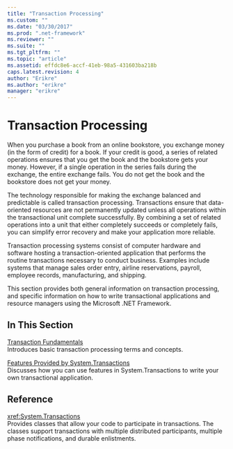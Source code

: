 ```yaml
---
title: "Transaction Processing"
ms.custom: ""
ms.date: "03/30/2017"
ms.prod: ".net-framework"
ms.reviewer: ""
ms.suite: ""
ms.tgt_pltfrm: ""
ms.topic: "article"
ms.assetid: effdc8e6-accf-41eb-98a5-431603ba218b
caps.latest.revision: 4
author: "Erikre"
ms.author: "erikre"
manager: "erikre"
---
```

# Transaction Processing
When you purchase a book from an online bookstore, you exchange money (in the form of credit) for a book. If your credit is good, a series of related operations ensures that you get the book and the bookstore gets your money. However, if a single operation in the series fails during the exchange, the entire exchange fails. You do not get the book and the bookstore does not get your money.  
  
 The technology responsible for making the exchange balanced and predictable is called transaction processing. Transactions ensure that data-oriented resources are not permanently updated unless all operations within the transactional unit complete successfully. By combining a set of related operations into a unit that either completely succeeds or completely fails, you can simplify error recovery and make your application more reliable.  
  
 Transaction processing systems consist of computer hardware and software hosting a transaction-oriented application that performs the routine transactions necessary to conduct business. Examples include systems that manage sales order entry, airline reservations, payroll, employee records, manufacturing, and shipping.  
  
 This section provides both general information on transaction processing, and specific information on how to write transactional applications and resource managers using the Microsoft .NET Framework.  
  
## In This Section  
 [Transaction Fundamentals](../../../../docs/framework/data/transactions/transaction-fundamentals.md)  
 Introduces basic transaction processing terms and concepts.  
  
 [Features Provided by System.Transactions](../../../../docs/framework/data/transactions/features-provided-by-system-transactions.md)  
 Discusses how you can use features in System.Transactions to write your own transactional application.  
  
## Reference  
 <xref:System.Transactions>  
 Provides classes that allow your code to participate in transactions. The classes support transactions with multiple distributed participants, multiple phase notifications, and durable enlistments.

